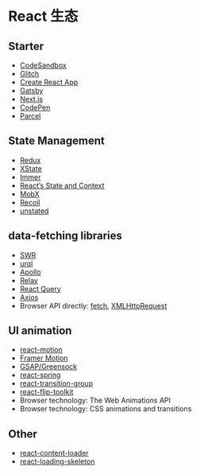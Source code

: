 # React 生态

## Starter

- [CodeSandbox](https://codesandbox.io/s/new?file=/src/App.js)
- [Glitch](https://glitch.com/)
- [Create React App](https://create-react-app.dev/)
- [Gatsby](https://www.gatsbyjs.com/)
- [Next.js](https://nextjs.org/)
- [CodePen](https://codepen.io/)
- [Parcel](https://parceljs.org/)

## State Management

- [Redux](https://redux.js.org/)
- [XState](https://xstate.js.org/docs/)
- [Immer](https://immerjs.github.io/immer/docs/introduction)
- [React’s State and Context](https://reactjs.org/docs/context.html#when-to-use-context)
- [MobX](https://mobx.js.org/README.html)
- [Recoil](https://recoiljs.org/)
- [unstated](https://github.com/jamiebuilds/unstated)

## data-fetching libraries
 
- [SWR](https://github.com/vercel/swr)
- [urql](https://formidable.com/open-source/urql/)
- [Apollo](https://www.apollographql.com/)
- [Relay](https://relay.dev/)
- [React Query](https://react-query.tanstack.com/)
- [Axios](https://www.npmjs.com/package/axios)
- Browser API directly: [fetch](https://developer.mozilla.org/zh-CN/docs/Web/API/Fetch_API), [XMLHttpRequest](https://developer.mozilla.org/zh-CN/docs/Web/API/XMLHttpRequest)

## UI animation

- [react-motion](https://github.com/chenglou/react-motion)
- [Framer Motion](https://www.framer.com/motion/)
- [GSAP/Greensock](https://greensock.com/gsap/)
- [react-spring](https://www.react-spring.io/)
- [react-transition-group](https://github.com/reactjs/react-transition-group)
- [react-flip-toolkit](https://github.com/aholachek/react-flip-toolkit)
- Browser technology: The Web Animations API
- Browser technology: CSS animations and transitions

## Other

- [react-content-loader](https://github.com/danilowoz/react-content-loader)
- [react-loading-skeleton](https://github.com/dvtng/react-loading-skeleton#readme)
